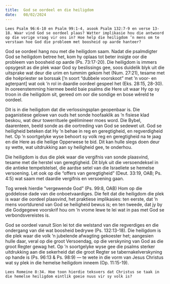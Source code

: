 ```yaml
---
title:  God se oordeel en die heiligdom
date:   08/02/2024
---
```


`Lees Psalm 96:6-10 en Psalm 99:1-4, asook Psalm 132:7-9 en verse 13-18. Waar vind God se oordeel plaas? Watter implikasie hou die antwoord op die vorige vraag vir ons in? Hoe help die heiligdom ’n mens om te verstaan hoe God die probleem met boosheid op aarde hanteer?`

God se oordeel hang nou met die heiligdom saam. Nadat die psalmdigter God se heiligdom betree het, kom hy oplaas tot beter insigte oor die probleem van boosheid op aarde (Ps. 73:17-20). Die heiligdom is immers opsygesit as die plek waar God sy beslissings gee, soos duidelik blyk uit die uitsprake wat deur die urim en tummim gekom het (Num. 27:21), tesame met die hoëpriester se borssak [’n soort “dubbele voorskoot” met ’n voor- en agterpant] wat ook ’n rol in daardie oordeel gespeel het (Eks. 28:15, 28-30). In ooreenstemming hiermee beeld baie psalms die Here uit waar Hy op sy troon in die heiligdom sit, gereed om oor die sondige en bose wêreld te oordeel.

Dit is in die heiligdom dat die verlossingsplan geopenbaar is. Die paganistiese gelowe van ouds het sonde hoofaaklik as ’n fisiese klad beskou, wat deur towerrituele geëlimineer moes word. Die Bybel, daarenteen, beeld sonde as die oortreding van God se sedewet uit. God se heiligheid beteken dat Hy ’n behae in reg en geregtigheid, en regverdigheid het. Op ’n soortgelyke wyse behoort sy volk reg en geregtigheid na te jaag en die Here as die heilige Opperwese te bid. Dit kan hulle slegs doen deur sy wette, wat uitdrukking aan sy heiligheid gee, te onderhou.

Die heiligdom is dus die plek waar die vergifnis van sonde plaasvind, tesame met die herstel van geregtigheid. Dit blyk uit die versoendeksel in die antieke tempelstelsel, die aardse setel van die Israeliete se hemelse versoening. Let ook op die “offers van geregtigheid” (Deut. 33:19, OAB; Ps. 4:5) wat saam met daardie vergifnis en versoening gaan.

Tog wreek hierdie “vergewende God” (Ps. 99:8, OAB) Hom op die goddelose dade van die onboetvaardiges. Die feit dat die heiligdom die plek is waar die oordeel plaasvind, het praktiese implikasies: ten eerste, dat ’n mens voortdurend van God se heiligheid bewus is; en ten tweede, dat jy by die Godgegewe voorskrif hou om ’n vrome lewe te lei wat in pas met God se verbondsvereistes is.

God se oordeel vanuit Sion lei tot die welstand van die regverdiges en die ondergang van dié wat boosheid bedrywe (Ps. 132:13-18). Die heiligdom is die plek waar die volk ’n jubelende afwagting gekoester het; aangesien hulle daar, veral op die groot Versoendag, op die verskyning van God as die groot Regter gewag het. Op ’n soortgelyke wyse gee die psalms sterker uitdrukking aan die sekerheid dat die groot Regter se tabernakelverskyning op hande is (Ps. 96:13 & Ps. 98:9) — te wete in die vorm van Jesus Christus wat sy plek in die hemelse heiligdom inneem (Op. 11:15-19).

`Lees Romeine 8:34. Hoe toon hierdie teksvers dat Christus se taak in die hemelse heiligdom eintlik goeie nuus vir sy volk is?`